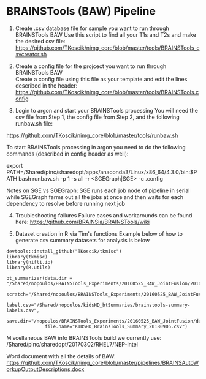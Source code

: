 # BRAINSTools (BAW) Pipeline

1. Create .csv database file for sample you want to run through BRAINSTools BAW 
Use this script to find all your T1s and T2s and make the desired csv file:
https://github.com/TKoscik/nimg_core/blob/master/tools/BRAINSTools_csvcreator.sh

2. Create a config file for the projcect you want to run through BRAINSTools BAW   
Create a config file using this file as your template and edit the lines described in the header:
https://github.com/TKoscik/nimg_core/blob/master/tools/BRAINSTools.config

3. Login to argon and start your BRAINSTools processing
You will need the csv file from Step 1, the config file from Step 2, and the following runbaw.sh file:

https://github.com/TKoscik/nimg_core/blob/master/tools/runbaw.sh

To start BRAINSTools processing in argon you need to do the following commands 
(described in config header as well):

export PATH=/Shared/pinc/sharedopt/apps/anaconda3/Linux/x86_64/4.3.0/bin:$PATH
bash runbaw.sh -p 1 -s all -r <SGEGraph|SGE> -c <YOURCONFIGFILE>.config

Notes on SGE vs SGEGraph: SGE runs each job node of pipeline in serial while SGEGraph farms out all the jobs at 
once and then waits for each dependency to resolve before running next job

4. Troubleshooting failures
Failure cases and workarounds can be found here:
https://github.com/BRAINSia/BRAINSTools/wiki

5. Dataset creation in R via Tim's functions
Example below of how to generate csv summary datasets for analysis is below
```
devtools::install_github("TKoscik/tkmisc")
library(tkmisc)
library(nifti.io)
library(R.utils)

bt_summarizer(data.dir = "/Shared/nopoulos/BRAINSTools_Experiments/20160525_BAW_JointFusion/20160525_Kids_base_Results/KIDSHD",
              scratch="/Shared/nopoulos/BRAINSTools_Experiments/20160525_BAW_JointFusion/data/scratch",
              label.csv="/Shared/nopoulos/kidsHD_btSummaries/brainstools-summary-labels.csv",
              save.dir="/nopoulos/BRAINSTools_Experiments/20160525_BAW_JointFusion/data",
              file.name="KIDSHD_BrainsTools_Summary_20180905.csv")
```

Miscellaneous BAW info
BRAINSTools build we currently use:
/Shared/pinc/sharedopt/20170302/RHEL7/NEP-intel

Word document with all the details of BAW:
https://github.com/TKoscik/nimg_core/blob/master/pipelines/BRAINSAutoWorkupOutputDescriptions.docx


